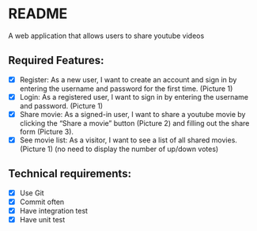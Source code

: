 # README

A web application that allows users to share youtube videos

## Required Features:
- [x] Register: As a new user, I want to create an account and sign in by entering the username and password for the first time. (Picture 1)
- [x] Login: As a registered user, I want to sign in by entering the username and password. (Picture 1)
- [x] Share movie: As a signed-in user, I want to share a youtube movie by clicking the “Share a movie” button (Picture 2) and filling out the share form (Picture 3).
- [x] See movie list: As a visitor, I want to see a list of all shared movies. (Picture 1) (no need to display the number of up/down votes)

## Technical requirements:
- [x] Use Git
- [x] Commit often
- [x] Have integration test
- [x] Have unit test
